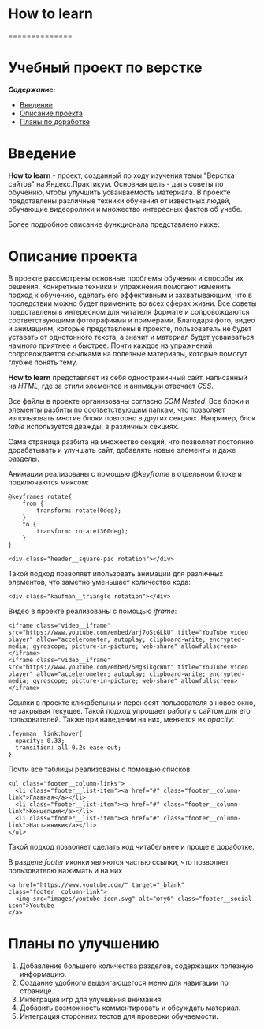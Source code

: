 # How to learn
==============
# Учебный проект по верстке
***Содержание:***
- [Введение](#Introduction)
- [Описание проекта](#Project-description)
- [Планы по доработке](#Plans-to-refine)

# Введение <a name="Introduction"></a>

**How to learn** - проект, созданный по ходу изучения темы "Верстка сайтов" на Яндекс.Практикум. Основная цель - дать советы по обучению, чтобы улучшить усваиваемость материала. В проекте представлены различные техники обучения от известных людей, обучающие видеоролики и множество интересных фактов об учебе.

Более подробное описание функционала представлено ниже:

# Описание проекта <a name="Project-description"></a>
В проекте рассмотрены основные проблемы обучения и способы их решения. Конкретные техники и упражнения помогают изменить подход к обучению, сделать его эффективным и захватывающим, что в последствии можно будет применить во всех сферах жизни. Все советы представлены в интересном для читателя формате и сопровождаются соответствующими фотографиями и примерами. 
Благодаря фото, видео и анимациям, которые представлены в проекте, пользователь не будет уставать от однотонного текста, а значит и материал будет усваиваться намного приятнее и быстрее. Почти каждое из упражнений сопровождается ссылками на полезные материалы, которые помогут глубже понять тему.

**How to learn** представляет из себя одностраничный сайт, написанный на *HTML*, где за стили элементов и анимации отвечает *CSS*. 

Все файлы в проекте организованы согласно *БЭМ Nested*. Все блоки и элементы разбиты по соответствующим папкам, что позволяет изпользовать многие блоки повторно в других секциях. Например, блок *table* используется дважды, в различных секциях.

Сама страница разбита на множество секций, что позволяет постоянно дорабатывать и улучшать сайт, добавлять новые элементы и даже разделы.

Анимации реализованы с помощью *@keyframe* в отдельном блоке и подключаются миксом:
```
@keyframes rotate{
    from {
        transform: rotate(0deg);
    }
    to {
        transform: rotate(360deg);
    }
}
```

```
<div class="header__square-pic rotation"></div>
```
Такой подход позволяет ипользовать анимации для различных элементов, что заметно уменьшает количество кода:

```
<div class="kaufman__triangle rotation"></div>
```

Видео в проекте реализованы с помощью *iframe*:
```
<iframe class="video__iframe" src="https://www.youtube.com/embed/arj7oStGLkU" title="YouTube video player" allow="accelerometer; autoplay; clipboard-write; encrypted-media; gyroscope; picture-in-picture; web-share" allowfullscreen></iframe>
<iframe class="video__iframe" src="https://www.youtube.com/embed/5MgBikgcWnY" title="YouTube video player" allow="accelerometer; autoplay; clipboard-write; encrypted-media; gyroscope; picture-in-picture; web-share" allowfullscreen></iframe>
```

Ссылки в проекте кликабельны и переносят пользователя в новое окно, не закрывая текущее. Такой подход упрощает работу с сайтом для его пользователей.
Также при наведении на них, меняется их *opacity*:
```
.feynman__link:hover{
  opacity: 0.33;
  transition: all 0.2s ease-out;
}
```

Почти все таблицы реализованы с помощью списков:
```
<ul class="footer__column-links">
  <li class="footer__list-item"><a href="#" class="footer__column-link">Главная</a></li>
  <li class="footer__list-item"><a href="#" class="footer__column-link">Концепция</a></li>
  <li class="footer__list-item"><a href="#" class="footer__column-link">Наставники</a></li>
</ul>
```
Такой подход позволяет сделать код читабельнее и проще в доработке.

В разделе *footer* иконки являются частью ссылки, что позволяет пользователю нажимать и на них
```
<a href="https://www.youtube.com/" target="_blank" class="footer__column-link">
  <img src="images/youtube-icon.svg" alt="ютуб" class="footer__social-icon">Youtube
</a>
```

# Планы по улучшению <a name="Plans-to-refine"></a>

1. Добавление большего количества разделов, содержащих полезную информацию.
2. Создание удобного выдвигающегося меню для навигации по странице.
3. Интеграция игр для улучшения внимания.
4. Добавить возможность комментировать и обсуждать материал.
5. Интеграция сторонних тестов для проверки обучаемости.
